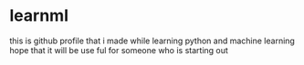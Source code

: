 # learnml
this is github profile that i made while learning python and machine learning hope that it will be use ful for someone who is starting out
